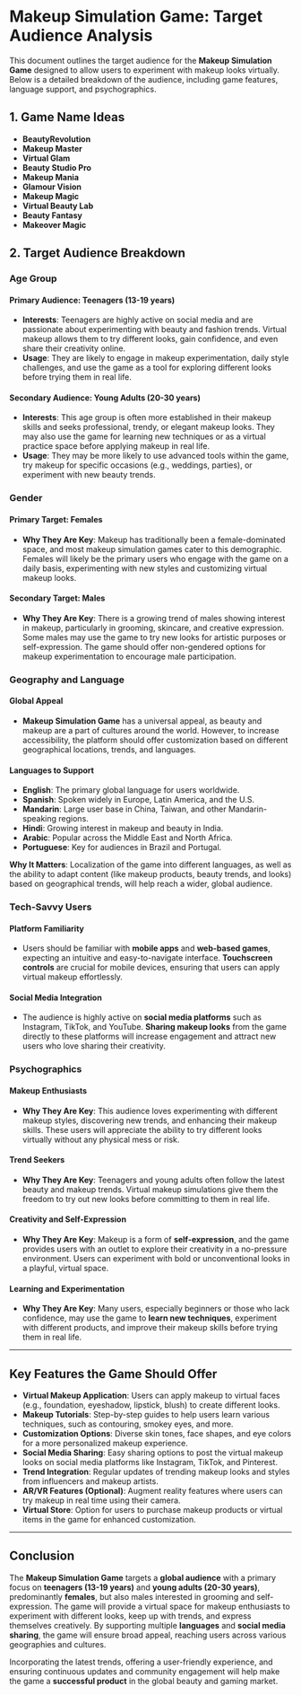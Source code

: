  # Makeup Simulation Game: Target Audience Analysis
   
This document outlines the target audience for the **Makeup Simulation Game** designed to allow users to experiment with makeup looks virtually. Below is a detailed breakdown of the audience, including game features, language support, and psychographics.

## 1. **Game Name Ideas**

- **BeautyRevolution**
- **Makeup Master**
- **Virtual Glam**
- **Beauty Studio Pro**
- **Makeup Mania**
- **Glamour Vision**
- **Makeup Magic**
- **Virtual Beauty Lab**
- **Beauty Fantasy**
- **Makeover Magic**

## 2. **Target Audience Breakdown**

### **Age Group**

#### Primary Audience: **Teenagers (13-19 years)**
- **Interests**: Teenagers are highly active on social media and are passionate about experimenting with beauty and fashion trends. Virtual makeup allows them to try different looks, gain confidence, and even share their creativity online.
- **Usage**: They are likely to engage in makeup experimentation, daily style challenges, and use the game as a tool for exploring different looks before trying them in real life.

#### Secondary Audience: **Young Adults (20-30 years)**
- **Interests**: This age group is often more established in their makeup skills and seeks professional, trendy, or elegant makeup looks. They may also use the game for learning new techniques or as a virtual practice space before applying makeup in real life.
- **Usage**: They may be more likely to use advanced tools within the game, try makeup for specific occasions (e.g., weddings, parties), or experiment with new beauty trends.

### **Gender**

#### Primary Target: **Females**
- **Why They Are Key**: Makeup has traditionally been a female-dominated space, and most makeup simulation games cater to this demographic. Females will likely be the primary users who engage with the game on a daily basis, experimenting with new styles and customizing virtual makeup looks.
  
#### Secondary Target: **Males**
- **Why They Are Key**: There is a growing trend of males showing interest in makeup, particularly in grooming, skincare, and creative expression. Some males may use the game to try new looks for artistic purposes or self-expression. The game should offer non-gendered options for makeup experimentation to encourage male participation.

### **Geography and Language**

#### Global Appeal
- **Makeup Simulation Game** has a universal appeal, as beauty and makeup are a part of cultures around the world. However, to increase accessibility, the platform should offer customization based on different geographical locations, trends, and languages.

#### Languages to Support
- **English**: The primary global language for users worldwide.
- **Spanish**: Spoken widely in Europe, Latin America, and the U.S.
- **Mandarin**: Large user base in China, Taiwan, and other Mandarin-speaking regions.
- **Hindi**: Growing interest in makeup and beauty in India.
- **Arabic**: Popular across the Middle East and North Africa.
- **Portuguese**: Key for audiences in Brazil and Portugal.

**Why It Matters**: 
Localization of the game into different languages, as well as the ability to adapt content (like makeup products, beauty trends, and looks) based on geographical trends, will help reach a wider, global audience.

### **Tech-Savvy Users**

#### Platform Familiarity
- Users should be familiar with **mobile apps** and **web-based games**, expecting an intuitive and easy-to-navigate interface. **Touchscreen controls** are crucial for mobile devices, ensuring that users can apply virtual makeup effortlessly.

#### Social Media Integration
- The audience is highly active on **social media platforms** such as Instagram, TikTok, and YouTube. **Sharing makeup looks** from the game directly to these platforms will increase engagement and attract new users who love sharing their creativity.

### **Psychographics**

#### Makeup Enthusiasts
- **Why They Are Key**: This audience loves experimenting with different makeup styles, discovering new trends, and enhancing their makeup skills. These users will appreciate the ability to try different looks virtually without any physical mess or risk.
  
#### Trend Seekers
- **Why They Are Key**: Teenagers and young adults often follow the latest beauty and makeup trends. Virtual makeup simulations give them the freedom to try out new looks before committing to them in real life.

#### Creativity and Self-Expression
- **Why They Are Key**: Makeup is a form of **self-expression**, and the game provides users with an outlet to explore their creativity in a no-pressure environment. Users can experiment with bold or unconventional looks in a playful, virtual space.

#### Learning and Experimentation
- **Why They Are Key**: Many users, especially beginners or those who lack confidence, may use the game to **learn new techniques**, experiment with different products, and improve their makeup skills before trying them in real life.

---

## **Key Features the Game Should Offer**

- **Virtual Makeup Application**: Users can apply makeup to virtual faces (e.g., foundation, eyeshadow, lipstick, blush) to create different looks.
- **Makeup Tutorials**: Step-by-step guides to help users learn various techniques, such as contouring, smokey eyes, and more.
- **Customization Options**: Diverse skin tones, face shapes, and eye colors for a more personalized makeup experience.
- **Social Media Sharing**: Easy sharing options to post the virtual makeup looks on social media platforms like Instagram, TikTok, and Pinterest.
- **Trend Integration**: Regular updates of trending makeup looks and styles from influencers and makeup artists.
- **AR/VR Features (Optional)**: Augment reality features where users can try makeup in real time using their camera.
- **Virtual Store**: Option for users to purchase makeup products or virtual items in the game for enhanced customization.

---

## **Conclusion**

The **Makeup Simulation Game** targets a **global audience** with a primary focus on **teenagers (13-19 years)** and **young adults (20-30 years)**, predominantly **females**, but also males interested in grooming and self-expression. The game will provide a virtual space for makeup enthusiasts to experiment with different looks, keep up with trends, and express themselves creatively. By supporting multiple **languages** and **social media sharing**, the game will ensure broad appeal, reaching users across various geographies and cultures.

Incorporating the latest trends, offering a user-friendly experience, and ensuring continuous updates and community engagement will help make the game a **successful product** in the global beauty and gaming market.

